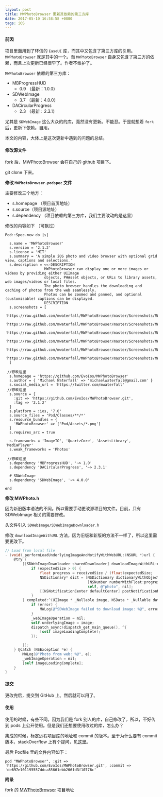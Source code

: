 ```yaml
---
layout: post
title: MWPhotoBrowser 更新其依赖的第三方库
date: 2017-05-10 16:58:58 +0800
tags: iOS
---
```


#### 前因

项目里面用到了环信的 `EaseUI` 库，而其中又包含了第三方库的引用。`MWPhotoBrowser` 就是其中的一个。而 `MWPhotoBrowser` 自身又包含了第三方的依赖，而且上次更新已经很早了。作者不维护了。

`MWPhotoBrowser` 依赖的第三方库：

- MBProgressHUD
	- 0.9 （最新：1.0.0）
- SDWebImage
	- 3.7 （最新：4.0.0）
- DACircularProgress
	- 2.3 （最新：2.3.1）

尤其是 `SDWebImage` 这么大众的的库，竟然没有更新。不能忍。于是就想着 `fork` 后，更新下依赖，自用。

本文的内容，大体上是这次更新中遇到的问题的总结。

#### 修改源文件 

fork 后，MWPhotoBrowser 会在自己的 github 项目下。

git clone 下来。

**修改 `MWPhotoBrowser.podspec` 文件**

主要修改三个地方：

- s.homepage （项目首页地址）
- s.source（项目源地址）
- s.dependency （项目依赖的第三方库，我们主要改动的是这里）

修改的内容如下 （可飘过）

```spec
Pod::Spec.new do |s|

  s.name = 'MWPhotoBrowser'
  s.version = '2.1.2'
  s.license = 'MIT'
  s.summary = 'A simple iOS photo and video browser with optional grid view, captions and selections.'
  s.description = <<-DESCRIPTION
                  MWPhotoBrowser can display one or more images or videos by providing either UIImage
                  objects, PHAsset objects, or URLs to library assets, web images/videos or local files.
                  The photo browser handles the downloading and caching of photos from the web seamlessly.
                  Photos can be zoomed and panned, and optional (customisable) captions can be displayed.
                  DESCRIPTION
  s.screenshots = [
    'https://raw.github.com/mwaterfall/MWPhotoBrowser/master/Screenshots/MWPhotoBrowser1.png',
    'https://raw.github.com/mwaterfall/MWPhotoBrowser/master/Screenshots/MWPhotoBrowser2.png',
    'https://raw.github.com/mwaterfall/MWPhotoBrowser/master/Screenshots/MWPhotoBrowser3.png',
    'https://raw.github.com/mwaterfall/MWPhotoBrowser/master/Screenshots/MWPhotoBrowser4.png',
    'https://raw.github.com/mwaterfall/MWPhotoBrowser/master/Screenshots/MWPhotoBrowser5.png',
    'https://raw.github.com/mwaterfall/MWPhotoBrowser/master/Screenshots/MWPhotoBrowser6.png'
  ]

 //修改这里
  s.homepage = 'https://github.com/EvoIos/MWPhotoBrowser'
  s.author = { 'Michael Waterfall' => 'michaelwaterfall@gmail.com' }
  s.social_media_url = 'https://twitter.com/mwaterfall'
 //修改这里
  s.source = {
    :git => 'https://github.com/EvoIos/MWPhotoBrowser.git',
    :tag => '2.1.2'
  }
  s.platform = :ios, '7.0'
  s.source_files = 'Pod/Classes/**/*'
  s.resource_bundles = {
    'MWPhotoBrowser' => ['Pod/Assets/*.png']
  }
  s.requires_arc = true

  s.frameworks = 'ImageIO', 'QuartzCore', 'AssetsLibrary', 'MediaPlayer'
  s.weak_frameworks = 'Photos'
 
 //修改这里
  s.dependency 'MBProgressHUD', '~> 1.0'
  s.dependency 'DACircularProgress', '~> 2.3.1'

  # SDWebImage
  s.dependency 'SDWebImage', '~> 4.0.0'

end
```

**修改 MWPhoto.h**

因为新旧版本语法的不同，所以需要手动更改源项目的文件。目前，只有 SDWebImage 相关的需要修改。

头文件引入 `SDWebImage/SDWebImageDownloader.h`

修改 `downloadImageWithURL` 方法，因为旧版和新版的方法不一样了，所以这里需要更改下。

```objectivec
// Load from local file
- (void)_performLoadUnderlyingImageAndNotifyWithWebURL:(NSURL *)url {
    @try {
        [[SDWebImageDownloader sharedDownloader] downloadImageWithURL:url options:0 progress:^(NSInteger receivedSize, NSInteger expectedSize, NSURL * _Nullable targetURL) {
            if (expectedSize > 0) {
                float progress = receivedSize / (float)expectedSize;
                NSDictionary* dict = [NSDictionary dictionaryWithObjectsAndKeys:
                                      [NSNumber numberWithFloat:progress], @"progress",
                                      self, @"photo", nil];
                [[NSNotificationCenter defaultCenter] postNotificationName:MWPHOTO_PROGRESS_NOTIFICATION object:dict];
            }
        } completed:^(UIImage * _Nullable image, NSData * _Nullable data, NSError * _Nullable error, BOOL finished) {
            if (error) {
                MWLog(@"SDWebImage failed to download image: %@", error);
            }
            _webImageOperation = nil;
            self.underlyingImage = image;
            dispatch_async(dispatch_get_main_queue(), ^{
                [self imageLoadingComplete];
            });

        }];
    } @catch (NSException *e) {
        MWLog(@"Photo from web: %@", e);
        _webImageOperation = nil;
        [self imageLoadingComplete];
    }
}
```

#### 提交

更改完后，提交到 GitHub 上。然后就可以用了。

#### 使用

使用的时候，有些不同。因为我们是 fork 别人的库，自己修改了，所以，不好传到 pods 上公开使用。但是我们还想要使用改过的库，怎么办？

集成的时候，标定远程项目库的地址和 commit 的版本。至于为什么要有 commit 版本，stackOverflow 上有个提问，见[这里](http://stackoverflow.com/questions/20936885/cocoapods-and-github-forks)。

最后 Podfile 里的文件内容如下：

```
pod "MWPhotoBrowser", :git => 'https://github.com/EvoIos/MWPhotoBrowser.git', :commit => 'de697e101195557ddca85661ebb266fd3f10776c'
```

**附录**

fork 的 [MWPhotoBrowser](https://github.com/EvoIos/MWPhotoBrowser) 项目地址